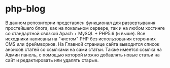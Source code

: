 # php-blog
В данном репозитории представлен функционал для развертывания простейшего блога, 
как на локальном сервере, так и на любом хостинге со стандартной связкой Apach + MySQL + PHP5.6 (и выше). 
Все исходники написаны на "чистом" PHP без использования сторонних CMS или фреймворков.
На Главной странице сайта выводится список анонсов статей  со ссылками на сами статьи.
Также имеется ссылка на Админ панель, с помощью которой можно добавлять новые статьи на сайт и редактировать или удалять старые.
